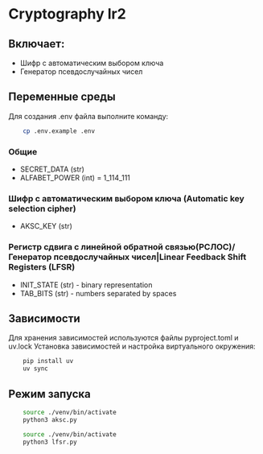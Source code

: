 # Cryptography lr2

## Включает:
- Шифр с автоматическим выбором ключа
- Генератор псевдослучайных чисел

## Переменные среды
Для создания .env файла выполните команду:
```bash
    cp .env.example .env
```

### Общие
- SECRET_DATA (str)
- ALFABET_POWER (int) = 1_114_111

### Шифр с автоматическим выбором ключа (Automatic key selection cipher)
- AKSC_KEY (str)

### Регистр сдвига с линейной обратной связью(РСЛОС)/Генератор псевдослучайных чисел|Linear Feedback Shift Registers (LFSR)
- INIT_STATE (str) - binary representation
- TAB_BITS (str) - numbers separated by spaces


## Зависимости
Для хранения зависимостей используются файлы pyproject.toml и uv.lock
Установка зависимостей и настройка виртуального окружения:
```bash
    pip install uv
    uv sync
```

## Режим запуска
```bash
    source ./venv/bin/activate
    python3 aksc.py
```
```bash
    source ./venv/bin/activate
    python3 lfsr.py
```
